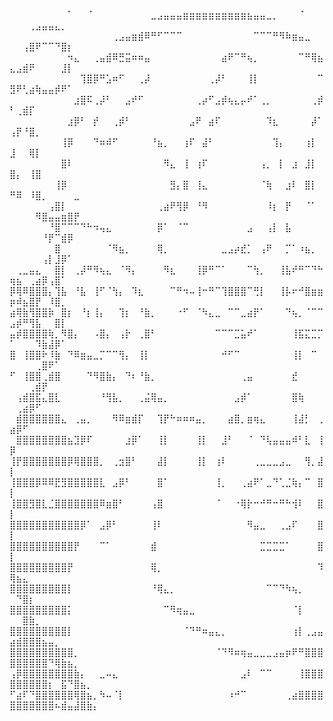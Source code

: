 ⠀⠀⠀⠀⠀⠀⠀⠀⠀⠁⠀⠀⠈⠀⠀⠀⠀⠀⠀⠀⠀⠀⣀⣠⣤⣤⣤⣶⣶⣶⣶⣶⣶⣶⣶⣶⣶⣦⣤⣤⣀⡀⠀⠀⠀⠈⠀⠀⠀⠀⠀⠀⢀⣠⣤⣤⣄⡀⠀⠀⠀⠀⠀
⠀⠀⠀⠀⠀⠀⠀⠀⠀⠀⠀⠀⠀⠀⠀⠀⢀⣠⣤⣶⣾⠿⠛⠋⠉⠉⠉⠀⠀⠀⠀⠀⠀⠀⠀⠀⠀⠀⠉⠉⠉⠛⠻⠷⣶⣤⣀⠀⠀⠀⠀⢠⣿⠟⠉⠉⠙⣿⡆⠀⠀⠀⠀
⠀⠀⠀⠀⠀⠀⠀⠀⠀⠲⣄⠀⠀⢀⣤⣾⠿⣛⣭⠶⠶⣤⠀⠀⠀⠀⠀⠀⠀⠀⠀⠀⠀⣴⠟⠉⠛⢦⡀⠀⠀⠀⠀⠀⠀⠉⠛⢿⣦⣄⣠⣾⠟⠀⠀⠀⠀⣸⡇⠀⠀⠀⠀
⠀⠀⠀⠀⠀⠀⠀⠀⠀⠀⠀⢹⣿⡿⠛⣡⠶⠋⠀⠀⢀⡼⠀⠀⠀⠀⠀⠀⠀⠀⠀⢀⡼⠃⠀⠀⠀⢸⡇⠀⠀⠀⠀⠀⠀⠀⠀⠀⠉⣻⠟⢃⣴⢷⣤⣤⡾⠟⠁⠀⠀⠀⠀
⠀⠀⠀⠀⠀⠀⠀⠀⠀⠀⣰⣿⠯⢀⡼⠃⠀⠀⣠⠞⠋⠀⠀⠀⠀⠀⠀⠀⠀⢀⡴⠋⣠⡾⢦⣄⡤⠞⠁⢀⡀⠀⠀⠀⠀⠀⠀⢀⡾⠃⢀⣾⡏⠀⠀⠀⠀⠀⠀⠀⠀⠀⠀
⠀⠀⠀⠀⠀⠀⠀⠀⠀⣰⡿⠃⠀⡞⠀⠀⢀⡾⠃⠀⠀⠀⠀⠀⠀⠀⠀⠀⣠⠟⠀⣴⠏⠀⠀⠀⠀⠀⠀⠀⠹⣆⠀⠀⠀⠀⠀⡼⠁⢠⡟⠘⣿⡀⠀⠀⠀⠀⠀⠀⠀⠀⠀
⠀⠀⠀⠀⠀⠀⠀⠀⢸⡿⠀⠀⠀⠙⠶⠾⠋⠀⠀⠀⠀⠀⠘⣦⡀⠀⠀⢰⠏⠀⣼⠃⠀⠀⠀⠀⠀⠀⠀⠀⠀⢹⡄⠀⠀⠀⢰⡇⠀⣸⠀⠀⢿⡇⠀⠀⠀⠀⠀⠀⠀⠀⠀
⠀⠀⠀⠀⠀⠀⠀⠀⣿⠇⠀⠀⠀⠀⠀⠀⠀⠀⠀⠀⠀⠀⠀⠀⠻⣄⠀⢸⠀⢰⠏⠀⠀⠀⠀⠀⠀⠀⠀⢠⡀⠀⡇⠀⣰⠀⣸⡇⠀⣿⡄⠀⢸⣿⠀⠀⠀⠀⠀⠀⠀⠀⠀
⠀⠀⠀⠀⠀⠀⠀⢸⡿⠀⠀⠀⠀⠀⠀⠀⠀⠀⠀⠀⠀⠀⠀⠀⠀⣻⡄⣿⠀⢸⣄⠀⠀⠀⠀⠀⠀⠀⠀⠈⢷⠀⠀⣰⠇⠀⣿⡇⠀⠛⠿⠀⠸⣿⡀⠀⠀⠀⠀⣀⠀⠀⠀
⠀⠀⠀⠀⠀⠀⢠⣿⡇⠀⠀⠀⠀⠀⠀⠀⠀⠀⠀⠀⠀⠀⠀⢀⣴⠟⢻⡿⠀⠘⠻⠀⠀⠀⠀⠀⠀⠀⠀⠀⠸⡆⠀⡟⠀⠀⠈⠁⠀⠀⠀⠀⠀⠻⣿⣤⣤⣶⣿⡟⠀⠀⠀
⠀⠀⠀⠀⠀⠀⠘⣿⠉⠉⠉⠙⠓⠲⢤⣄⠀⠀⠀⠀⠀⠀⠀⡿⠁⠀⠈⠉⠀⠀⠀⠀⠀⠀⠀⠀⠀⣠⠀⠀⢠⡇⠀⣧⠀⠀⠀⠀⠀⠀⠀⠀⠀⠀⠘⡟⠉⣾⡿⠀⠀⠀⠀
⠀⠀⠀⠀⠀⠀⠀⣿⠀⠀⠀⠀⠀⠀⠀⠈⠻⣦⡀⠀⠀⠀⠀⢿⡀⠀⠀⠀⠀⠀⠀⠀⠀⣀⣠⡴⣞⡁⠀⢠⠟⠀⠀⡉⠁⠰⣦⡀⠀⠀⠀⠀⠀⠀⢠⡇⣸⡿⠁⠀⠀⠀⠀
⠀⢀⣀⣤⣄⠀⠀⣿⡇⠀⢀⡼⠛⠻⢦⣄⠀⠈⠻⡄⠀⠀⠀⠀⠻⣆⠀⠀⠀⢸⡿⠛⠉⠁⠀⠀⠀⠉⢳⡀⠀⠀⢸⣧⠞⠛⠉⠙⠓⢶⣦⠀⢀⣴⡿⢠⣿⠁⠀⠀⠀⠀⠀
⡿⢿⠿⣿⣿⣿⡄⢹⣧⠀⠘⣧⠀⢸⠋⠈⢳⡄⠀⠹⣆⠀⠀⠀⠀⠉⠛⠲⠤⢸⠒⠛⠉⢹⣿⣿⣿⠉⢛⡇⠀⠀⢸⡧⠖⠚⣿⣶⣶⡶⠾⣦⣿⡟⠀⠸⣿⡀⠀⠀⠀⠀⠀
⣴⢿⣷⢻⣿⣿⡷⠀⣿⡆⠀⠘⡆⢸⡄⠀⠀⢹⡆⠀⠘⣷⡀⠀⠀⠀⠐⠋⠀⠈⠳⣄⣀⠀⠉⠉⣀⣴⡟⠁⠀⠀⠀⠙⢦⡀⠈⠉⠉⣠⡾⠛⢻⣧⠀⠀⣿⡇⠀⠀⠀⠀⠀
⣤⡾⣿⣿⣿⣿⢷⡀⠻⣿⡄⠀⠀⠠⣿⡄⠀⢠⡗⠀⢀⣿⠃⠀⠀⠀⠀⠀⠀⠀⠀⠀⠉⠉⠉⣉⣥⠞⠁⠀⠀⠀⠀⠀⢸⣯⣍⣉⡉⠁⠀⠀⠀⠹⣷⣼⡿⠁⠀⠀⠀⠀⠀
⣿⠀⢸⣿⣿⠗⠸⣷⠀⠙⠿⣶⣤⣀⡉⠉⠉⢻⡄⠀⢸⡇⠀⠀⠀⠀⠀⠀⠀⠀⠀⠀⠀⠚⠋⠉⠀⠀⠀⠀⠀⠀⠀⠀⢸⡇⠀⠉⠀⠀⠀⠀⠀⢀⣿⠟⠁⠀⠀⠀⠀⠀⠀
⠋⠀⢸⣿⣿⢀⣾⣿⠀⠀⠀⠀⠙⠻⣿⣷⡄⠀⠙⠆⠘⣷⡀⠀⠀⠀⠀⠀⠀⠀⠀⠀⠀⠀⠀⠀⢀⣤⠀⠀⠀⠀⠀⠀⣞⠀⠀⠀⠀⠀⠀⠀⢀⣾⡟⠀⠀⠀⠀⠀⠀⠀⠀
⠀⢠⣾⣿⣯⣄⣿⣇⠀⠀⠀⠀⠀⠀⠘⢻⣧⡀⠀⠀⢀⣬⢿⣤⡀⠀⠀⠀⠀⠀⠀⠀⠀⠀⠀⣠⡾⠁⠀⠀⠀⠀⠀⠀⣿⢷⠀⠀⠀⠀⢀⣴⡿⠋⠀⠀⠀⠀⠀⠀⠀⠀⠀
⠀⣾⣿⣿⣿⣿⣿⣿⣄⠀⢀⣤⡀⠀⠀⠀⠻⠿⣶⣾⡏⠀⠀⢹⡟⠓⠶⠶⠶⣤⡀⠀⠀⠀⣴⣿⡀⣶⢶⣄⠀⠀⠀⠀⢸⣼⡃⠀⢀⣴⡿⠋⠀⠀⠀⠀⠀⠀⠀⠀⠀⠀⠀
⠀⣿⣿⣿⣿⣿⣿⣿⣿⣦⣹⡿⠏⠀⠀⠀⠀⠀⣰⡿⠁⠀⠀⢸⡇⠀⠀⠀⠀⢸⡇⠀⠀⣸⠃⠀⠀⠈⠀⠙⢧⣤⣤⣤⠾⠃⣇⠀⢸⡿⠀⠀⠀⠀⠀⠀⠀⠀⠀⠀⠀⠀⠀
⢸⡟⣿⣿⣿⣿⣿⣿⣿⡿⢿⣿⣿⣿⡀⠀⢀⣲⣿⠃⠀⠀⠀⣼⡇⠀⠀⠀⠀⢸⡇⠀⢰⠇⠀⠀⠀⠀⢀⣀⣀⣀⣠⣀⠀⠀⢻⡀⣼⡇⠀⠀⠀⠀⠀⠀⠀⠀⠀⠀⠀⠀⠀
⢸⣿⣿⣿⡿⠿⠿⣟⣻⣿⣿⣿⣿⣿⣇⠀⣠⡿⠃⠀⠀⠀⠀⣿⠁⠀⠀⠀⠀⠀⠀⠀⢸⡀⠀⠀⢀⣴⠟⠁⣀⠙⢁⣈⢷⡄⠉⠀⣿⡇⠀⠀⠀⠀⠀⠀⠀⠀⠀⠀⠀⠀⠀
⢸⣿⣿⣻⣿⣇⣈⣿⣿⣿⣿⣿⣿⣿⠿⣶⣿⠃⠀⠀⠀⠀⢠⣿⠀⠀⠀⠀⠀⠀⠀⠀⠈⠀⠀⠐⢿⡗⠒⠚⠛⠒⠛⠓⢺⠇⠀⠀⣿⡇⠀⠀⠀⠀⠀⠀⠀⠀⠀⠀⠀⠀⠀
⣿⣿⣿⣿⣿⣿⣿⣿⣿⣿⣿⡿⠁⠀⣠⡿⠃⠀⠀⠀⠀⠀⢸⠇⠀⠀⠀⠀⠀⠀⠀⠀⠀⠀⠀⠀⠀⠻⣤⣀⠀⠀⢀⣠⠏⠀⠀⠀⣿⡇⠀⠀⠀⠀⠀⠀⠀⠀⠀⠀⠀⠀⠀
⣿⣿⣿⣿⣿⣿⣿⣿⣿⣿⡟⠀⠀⠀⠉⠁⠀⠀⠀⠀⠀⠀⣾⠀⠀⠀⠀⠀⠀⠀⠀⠀⠀⠀⠀⠀⠀⠀⠀⣉⣉⣉⣉⠁⠀⠀⠀⠀⣿⡇⠀⠀⠀⠀⠀⠀⠀⠀⠀⠀⠀⠀⠀
⣿⣿⣿⣿⣿⣿⣿⣿⣿⡟⠀⠀⠀⠀⠀⠀⠀⠀⠀⠀⠀⠀⢿⡀⠀⠀⠀⠀⠀⠀⠀⠀⠀⠀⠀⠀⠀⠀⠀⠀⠀⠀⠀⠀⠀⠀⠀⠀⠹⢿⣦⣄⠀⠀⠀⠀⠀⠀⠀⠀⠀⠀⠀
⣿⣿⣿⣿⣿⣿⣿⣿⣿⡇⠀⠀⠀⠀⠀⠀⠀⠀⠀⠀⠀⠀⠘⢿⣄⡀⠀⠀⠀⠀⠀⠀⠀⠀⠀⠀⠀⠀⠀⠀⠉⠉⠙⠳⢦⡀⠀⠀⠀⠀⠙⣿⡆⠀⠀⠀⠀⠀⠀⠀⠀⠀⠀
⣿⣿⣿⣿⣿⣿⣿⣿⣿⡅⠀⠀⠀⠀⠀⠀⠀⠀⠀⠀⠀⠀⠀⠀⠉⠻⢶⣤⣀⠀⠀⠀⠀⠀⠀⠀⠀⠀⠀⠀⠀⠀⠀⠀⠈⡇⠀⠀⠀⠀⠀⣿⣷⡀⠀⠀⠀⠀⠀⠀⠀⠀⠀
⣿⣿⣿⣿⣿⣿⣿⣿⣿⡇⠀⠀⠀⠀⠀⠀⠀⠀⠀⠀⠀⠀⠀⠀⠀⠀⠀⠈⠙⠛⠶⣤⣄⡀⠀⠀⠀⠀⠀⠀⠀⠀⠀⠀⢰⡇⢀⣠⣤⣴⣾⣿⣿⣿⣦⣤⡀⠀⠀⠀⠀⠀⠀
⣿⣿⣿⣿⣿⣿⣿⣿⣿⣿⡀⠀⠀⠀⠀⠀⠀⠀⠀⠀⠀⠀⠀⠀⠀⠀⠀⠀⠀⠀⠀⠀⠈⠙⠻⠶⢶⣤⣀⣀⣀⣠⣤⡶⠟⠛⣿⣿⣿⣿⣿⣿⣿⣿⣿⠙⢿⣷⣦⡀⠀⠀⠀
⢠⡿⣿⣿⣿⣿⣿⣿⣿⣿⣷⡄⠀⠀⣀⠤⣄⠀⠀⠀⠀⠀⠀⠀⠀⠀⠀⠀⠀⠀⠀⠀⠀⠀⠀⠀⣠⠇⠀⠉⠉⠀⠀⠀⠀⢸⣿⣿⣿⣿⣿⣿⣿⣿⣿⡆⠀⣯⠙⣿⣦⡀⠀
⠋⣴⠏⠙⣿⣿⣿⣿⣿⣿⢿⣿⣦⡀⠳⠤⠈⡇⠀⠀⠀⠀⠀⠀⠀⠀⠀⠀⠀⠀⠀⠀⠀⠀⠰⠚⠉⠀⠀⠀⠀⠀⠀⢀⣴⣿⣿⣿⣿⣿⣿⣿⣿⣿⣿⣿⠦⣾⣤⣼⣿⣷⡄
